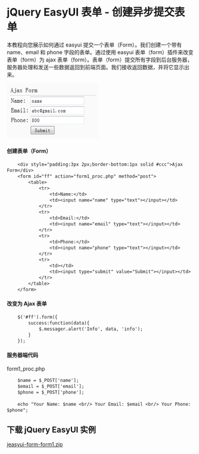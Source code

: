 # jQuery EasyUI 表单 - 创建异步提交表单

本教程向您展示如何通过 easyui 提交一个表单（Form）。我们创建一个带有 name、email 和 phone 字段的表单。通过使用 easyui 表单（form）插件来改变表单（form）为 ajax 表单（form）。表单（form）提交所有字段到后台服务器，服务器处理和发送一些数据返回到前端页面。我们接收返回数据，并将它显示出来。

![](img/form1.png)

#### 创建表单（Form）

```
	<div style="padding:3px 2px;border-bottom:1px solid #ccc">Ajax Form</div>
	<form id="ff" action="form1_proc.php" method="post">
		<table>
			<tr>
				<td>Name:</td>
				<td><input name="name" type="text"></input></td>
			</tr>
			<tr>
				<td>Email:</td>
				<td><input name="email" type="text"></input></td>
			</tr>
			<tr>
				<td>Phone:</td>
				<td><input name="phone" type="text"></input></td>
			</tr>
			<tr>
				<td></td>
				<td><input type="submit" value="Submit"></input></td>
			</tr>
		</table>
	</form>

```

#### 改变为 Ajax 表单

```
	$('#ff').form({
		success:function(data){
			$.messager.alert('Info', data, 'info');
		}
	});

```

#### 服务器端代码

form1_proc.php

```
	$name = $_POST['name'];
	$email = $_POST['email'];
	$phone = $_POST['phone'];

	echo "Your Name: $name <br/> Your Email: $email <br/> Your Phone: $phone";

```

## 下载 jQuery EasyUI 实例

[jeasyui-form-form1.zip](/try/jeasyui/download/jeasyui-form-form1.zip)

 